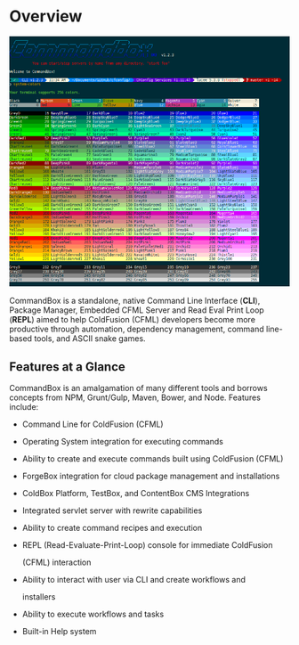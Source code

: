 # Overview

![CommandBox CLI](<.gitbook/assets/image (11).png>)

CommandBox is a standalone, native Command Line Interface (**CLI**), Package Manager, Embedded CFML Server and Read Eval Print Loop (**REPL**) aimed to help ColdFusion (CFML) developers become more productive through automation, dependency management, command line-based tools, and ASCII snake games.

## Features at a Glance

CommandBox is an amalgamation of many different tools and borrows concepts from NPM, Grunt/Gulp, Maven, Bower, and Node. Features include:

* Command Line for ColdFusion (CFML)
* Operating System integration for executing commands
* Ability to create and execute commands built using ColdFusion (CFML)
* ForgeBox integration for cloud package management and installations
* ColdBox Platform, TestBox, and ContentBox CMS Integrations
* Integrated servlet server with rewrite capabilities
* Ability to create command recipes and execution
*   REPL (Read-Evaluate-Print-Loop) console for immediate ColdFusion

    (CFML) interaction
*   Ability to interact with user via CLI and create workflows and

    installers
* Ability to execute workflows and tasks
* Built-in Help system
